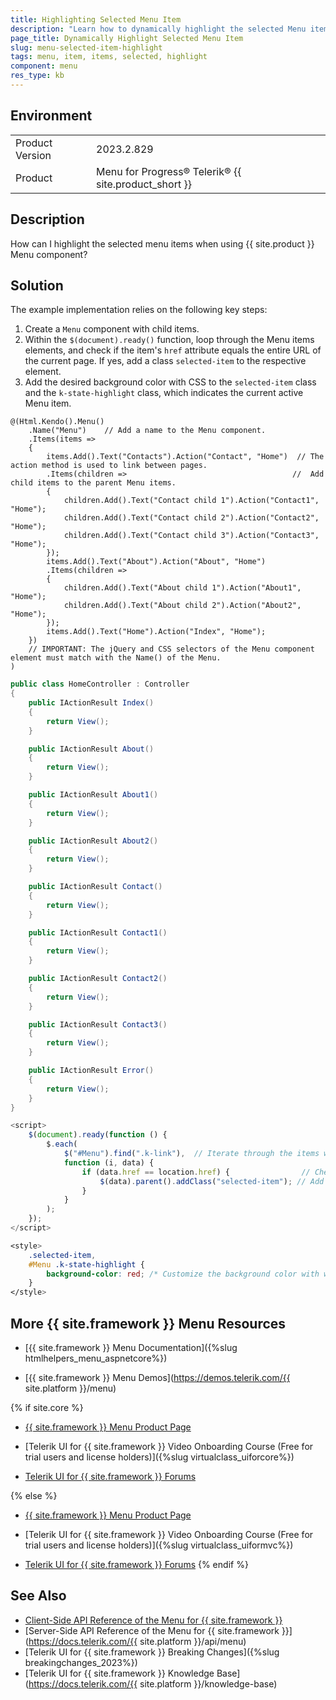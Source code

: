 ```yaml
---
title: Highlighting Selected Menu Item 
description: "Learn how to dynamically highlight the selected Menu item when working with {{ site.product }}."
page_title: Dynamically Highlight Selected Menu Item
slug: menu-selected-item-highlight
tags: menu, item, items, selected, highlight
component: menu
res_type: kb
---
```


## Environment

<table>
	<tbody>
		<tr>
			<td>Product Version</td>
			<td>2023.2.829</td>
		</tr>
		<tr>
			<td>Product</td>
			<td>Menu for Progress® Telerik® {{ site.product_short }}</td>
		</tr>
	</tbody>
</table>

## Description

How can I highlight the selected menu items when using {{ site.product }} Menu component?

## Solution

The example implementation relies on the following key steps:

1. Create a `Menu` component with child items.
1. Within the `$(document).ready()` function, loop through the Menu items elements, and check if the item's `href` attribute equals the entire URL of the current page. If yes, add a class `selected-item` to the respective element.
1. Add the desired background color with CSS to the `selected-item` class and the `k-state-highlight` class, which indicates the current active Menu item.

```_Layout.cshtml
@(Html.Kendo().Menu()
    .Name("Menu")    // Add a name to the Menu component.
    .Items(items =>
    {
        items.Add().Text("Contacts").Action("Contact", "Home")  // The action method is used to link between pages.
        .Items(children =>                                     //  Add child items to the parent Menu items.
        {
            children.Add().Text("Contact child 1").Action("Contact1", "Home");
            children.Add().Text("Contact child 2").Action("Contact2", "Home");
            children.Add().Text("Contact child 3").Action("Contact3", "Home");
        });
        items.Add().Text("About").Action("About", "Home")
        .Items(children =>
        {
            children.Add().Text("About child 1").Action("About1", "Home");
            children.Add().Text("About child 2").Action("About2", "Home");
        });
        items.Add().Text("Home").Action("Index", "Home");
    })
    // IMPORTANT: The jQuery and CSS selectors of the Menu component element must match with the Name() of the Menu.
)
```

```HomeController.cs
public class HomeController : Controller
{
    public IActionResult Index()
    {
        return View();
    }

    public IActionResult About()
    {
        return View();
    }

    public IActionResult About1()
    {
        return View();
    }

    public IActionResult About2()
    {
        return View();
    }

    public IActionResult Contact()
    {
        return View();
    }

    public IActionResult Contact1()
    {
        return View();
    }

    public IActionResult Contact2()
    {
        return View();
    }

    public IActionResult Contact3()
    {
        return View();
    }

    public IActionResult Error()
    {
        return View();
    }
}
```


```JavaScript
<script>
    $(document).ready(function () {
        $.each(
            $("#Menu").find(".k-link"),  // Iterate through the items with class '.k-link'.
            function (i, data) {
                if (data.href == location.href) {                // Check if the 'href' attribute is the same as the current page location 'href'.
                    $(data).parent().addClass("selected-item"); // Add the selected-item class to its parent.
                }
            }
        );
    });
</script>
```

```CSS
<style>
    .selected-item,
    #Menu .k-state-highlight {    
        background-color: red; /* Customize the background color with whatever color you desire */
    }
</style>

```


## More {{ site.framework }} Menu Resources

* [{{ site.framework }} Menu Documentation]({%slug htmlhelpers_menu_aspnetcore%})

* [{{ site.framework }} Menu Demos](https://demos.telerik.com/{{ site.platform }}/menu)

{% if site.core %}
* [{{ site.framework }} Menu Product Page](https://www.telerik.com/aspnet-core-ui/menu)

* [Telerik UI for {{ site.framework }} Video Onboarding Course (Free for trial users and license holders)]({%slug virtualclass_uiforcore%})

* [Telerik UI for {{ site.framework }} Forums](https://www.telerik.com/forums/aspnet-core-ui)

{% else %}
* [{{ site.framework }} Menu Product Page](https://www.telerik.com/aspnet-mvc/menu)

* [Telerik UI for {{ site.framework }} Video Onboarding Course (Free for trial users and license holders)]({%slug virtualclass_uiformvc%})

* [Telerik UI for {{ site.framework }} Forums](https://www.telerik.com/forums/aspnet-mvc)
{% endif %}

## See Also

* [Client-Side API Reference of the Menu for {{ site.framework }}](https://docs.telerik.com/kendo-ui/api/javascript/ui/menu)
* [Server-Side API Reference of the Menu for {{ site.framework }}](https://docs.telerik.com/{{ site.platform }}/api/menu)
* [Telerik UI for {{ site.framework }} Breaking Changes]({%slug breakingchanges_2023%})
* [Telerik UI for {{ site.framework }} Knowledge Base](https://docs.telerik.com/{{ site.platform }}/knowledge-base)
